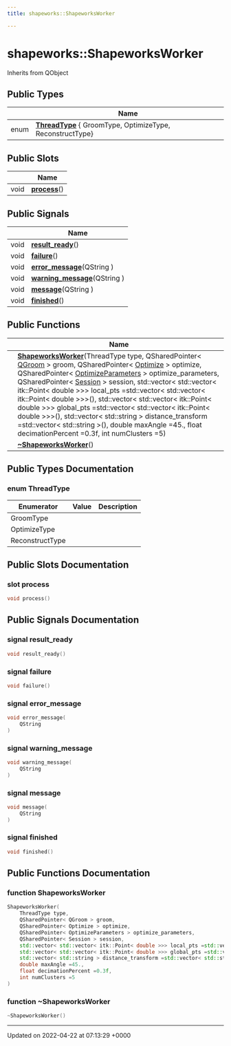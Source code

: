 ```yaml
---
title: shapeworks::ShapeworksWorker

---
```


# shapeworks::ShapeworksWorker





Inherits from QObject

## Public Types

|                | Name           |
| -------------- | -------------- |
| enum| **[ThreadType](../Classes/classshapeworks_1_1ShapeworksWorker.md#enum-threadtype)** { GroomType, OptimizeType, ReconstructType} |

## Public Slots

|                | Name           |
| -------------- | -------------- |
| void | **[process](../Classes/classshapeworks_1_1ShapeworksWorker.md#slot-process)**() |

## Public Signals

|                | Name           |
| -------------- | -------------- |
| void | **[result_ready](../Classes/classshapeworks_1_1ShapeworksWorker.md#signal-result-ready)**() |
| void | **[failure](../Classes/classshapeworks_1_1ShapeworksWorker.md#signal-failure)**() |
| void | **[error_message](../Classes/classshapeworks_1_1ShapeworksWorker.md#signal-error-message)**(QString ) |
| void | **[warning_message](../Classes/classshapeworks_1_1ShapeworksWorker.md#signal-warning-message)**(QString ) |
| void | **[message](../Classes/classshapeworks_1_1ShapeworksWorker.md#signal-message)**(QString ) |
| void | **[finished](../Classes/classshapeworks_1_1ShapeworksWorker.md#signal-finished)**() |

## Public Functions

|                | Name           |
| -------------- | -------------- |
| | **[ShapeworksWorker](../Classes/classshapeworks_1_1ShapeworksWorker.md#function-shapeworksworker)**(ThreadType type, QSharedPointer< [QGroom](../Classes/classshapeworks_1_1QGroom.md) > groom, QSharedPointer< [Optimize](../Classes/classshapeworks_1_1Optimize.md) > optimize, QSharedPointer< [OptimizeParameters](../Classes/classshapeworks_1_1OptimizeParameters.md) > optimize_parameters, QSharedPointer< [Session](../Classes/classshapeworks_1_1Session.md) > session, std::vector< std::vector< itk::Point< double >>> local_pts =std::vector< std::vector< itk::Point< double >>>(), std::vector< std::vector< itk::Point< double >>> global_pts =std::vector< std::vector< itk::Point< double >>>(), std::vector< std::string > distance_transform =std::vector< std::string >(), double maxAngle =45., float decimationPercent =0.3f, int numClusters =5) |
| | **[~ShapeworksWorker](../Classes/classshapeworks_1_1ShapeworksWorker.md#function-~shapeworksworker)**() |

## Public Types Documentation

### enum ThreadType

| Enumerator | Value | Description |
| ---------- | ----- | ----------- |
| GroomType | |   |
| OptimizeType | |   |
| ReconstructType | |   |




## Public Slots Documentation

### slot process

```cpp
void process()
```


## Public Signals Documentation

### signal result_ready

```cpp
void result_ready()
```


### signal failure

```cpp
void failure()
```


### signal error_message

```cpp
void error_message(
    QString 
)
```


### signal warning_message

```cpp
void warning_message(
    QString 
)
```


### signal message

```cpp
void message(
    QString 
)
```


### signal finished

```cpp
void finished()
```


## Public Functions Documentation

### function ShapeworksWorker

```cpp
ShapeworksWorker(
    ThreadType type,
    QSharedPointer< QGroom > groom,
    QSharedPointer< Optimize > optimize,
    QSharedPointer< OptimizeParameters > optimize_parameters,
    QSharedPointer< Session > session,
    std::vector< std::vector< itk::Point< double >>> local_pts =std::vector< std::vector< itk::Point< double >>>(),
    std::vector< std::vector< itk::Point< double >>> global_pts =std::vector< std::vector< itk::Point< double >>>(),
    std::vector< std::string > distance_transform =std::vector< std::string >(),
    double maxAngle =45.,
    float decimationPercent =0.3f,
    int numClusters =5
)
```


### function ~ShapeworksWorker

```cpp
~ShapeworksWorker()
```


-------------------------------

Updated on 2022-04-22 at 07:13:29 +0000